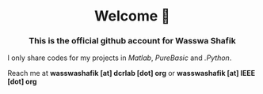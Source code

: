 <h1 align="center">Welcome 👋</h1>
<h3 align="center"> This is the official github account for Wasswa Shafik</h3>

I only share codes for my projects in *Matlab*, *PureBasic* and *.Python*. 

Reach me at **wasswashafik [at] dcrlab [dot] org** or **wasswashafik [at] IEEE [dot] org**


